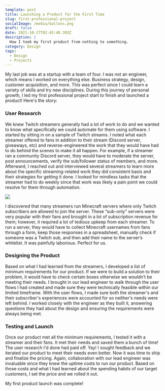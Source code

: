 ```yaml
---
template: post
title: Launching a Product for the First Time
slug: first-professional-project
socialImage: /media/ballons.png
draft: false
date: 2021-10-27T02:43:48.393Z
description: |
  How I took my first product from nothing to something.
category: Design
tags:
  - Design
  - Projects
---
```

My last job was at a startup with a team of four. I was not an engineer, which means I worked on everything else.  Business strategy, design, customer acquisition, and more. This was perfect since I could learn a variety of skills and try new disciplines. During this journey of personal growth, I led my first professional project start to finish and launched a product! Here's the story:

### User Research

We knew Twitch streamers generally had a lot of work to do and we wanted to know what specifically we could automate for them using software. I started by sitting in on a sample of Twitch streams. I noted what each streamer offered to fans in addition to their stream (Discord server, giveaways, etc) and reverse-engineered the work that they would have had to do behind the scenes to make it all happen. For example, if a streamer ran a community Discord server, they would have to moderate the server, post announcements, verify the sub/follower status of members, and more. Afterward, I reached out and interviewed several streamers to learn more about the specific streaming-related work they did consistent basis and their strategies for getting it done. I looked for mindless tasks that the streamer had to do weekly since that work was likely a pain point we could resolve for them through automation.

![](https://1000logos.net/wp-content/uploads/2018/10/Twitch-logo.png)

I discovered that many streamers run Minecraft servers where only Twitch subscribers are allowed to join the server. These “sub-only” servers were very popular with their fans and brought in a lot of subscription revenue for them; however, it required a lot of tedious upkeep from each streamer. To run a server, they would have to collect Minecraft usernames from fans through a form, keep those responses in a spreadsheet, manually check if someone was a Twitch sub, and then add their name to the server’s whitelist. It was painfully laborious. Perfect for us.

### Designing the Product

Based on what I had learned from the streamers, I developed a list of minimum requirements for our product. If we were to build a solution to their problem, it would have to check certain boxes otherwise we wouldn’t be meeting their needs. I brought in our lead engineer to walk through the user flows I had created and made sure they were technically feasible within our limited timeframe. With the user flows, I made sure both the streamer's and their subscriber's experiences were accounted for so neither's needs were left behind. I worked closely with the engineer as they built it, answering questions they had about the design and ensuring the requirements were always being met.  

### Testing and Launch

Once our product met all the minimum requirements, I tested it with a streamer and their fans. It met their needs and saved them a bunch of time! The user research I'd done had paid off. Yay! I sought feedback and we iterated our product to meet their needs even better. Now it was time to ship and finalize the pricing. Again, collaboration with our lead engineer was invaluable since they knew the uptime costs to run our product. Based on those costs and what I had learned about the spending habits of our target customers, I set the price and we rolled it out. 

My first product launch was complete!